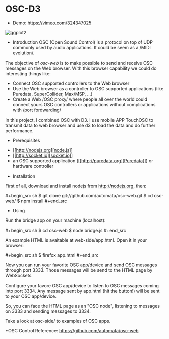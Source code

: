 # OSC-D3
* Demo: https://vimeo.com/324347025

![ggplot2](OSC.gif)


* Introduction
OSC (Open Sound Control) is a protocol on top of UDP commonly used by
audio applications. It could be seem as a /MIDI evolution/. 

The objective of *osc-web* is to make possible to send and receive
OSC messages on the Web browser. With this browser capability we could
do interesting things like:

- Connect OSC supported controllers to the Web browser
- Use the Web browser as a controller to OSC supported applications
  (like Puredata, SuperCollider, Max/MSP, ...)
- Create a Web /OSC proxy/ where people all over the world could
  connect yours OSC controllers or applications without complications
  with /port fordwarding/

In this project, I combined OSC with D3. I use mobile APP TouchOSC to transmit data to web browser and use d3 to load the data and do further performance.


* Prerequisites

- [[http://nodejs.org][node.js]]
- [[http://socket.io][socket.io]]
- an OSC supported application ([[http://puredata.org][Puredata]]) or hardware controller

* Installation

First of all, download and install nodejs from http://nodejs.org, then:

#+begin_src sh
$ git clone git://github.com/automata/osc-web.git
$ cd osc-web/
$ npm install
#+end_src

* Using

Run the bridge app on your machine (localhost):

#+begin_src sh
$ cd osc-web
$ node bridge.js
#+end_src

An example HTML is avaitable at web-side/app.html. Open it in your browser:

#+begin_src sh
$ firefox app.html
#+end_src

Now you can run your favorite OSC app/device and send OSC messages
through port 3333. Those messages will be send to the HTML page by
WebSockets.

Configure your favore OSC app/device to listen to OSC messages coming
into port 3334. Any message sent by app.html (hit the button!) will be
sent to your OSC app/device.

So, you can face the HTML page as an "OSC node", listening to messages
on 3333 and sending messages to 3334.

Take a look at osc-side/ to examples of OSC apps.

*OSC Control Reference:
https://github.com/automata/osc-web

